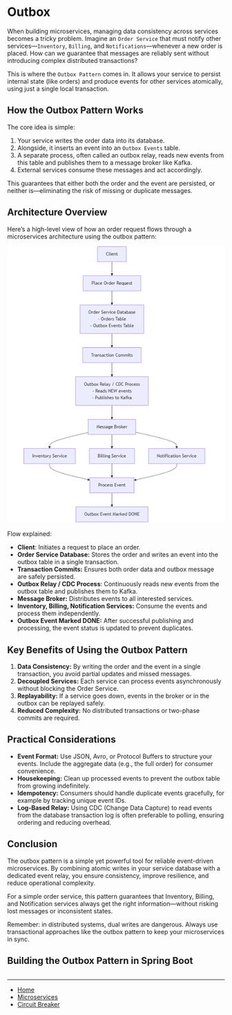 # Outbox

When building microservices, managing data consistency across services becomes a tricky problem. 
Imagine an `Order Service` that must notify other services—`Inventory`, `Billing`, and `Notifications`—whenever a new order is placed. 
How can we guarantee that messages are reliably sent without introducing complex distributed transactions?


This is where the `Outbox Pattern` comes in. It allows your service to persist internal state (like orders) 
and produce events for other services atomically, using just a single local transaction.

## How the Outbox Pattern Works

The core idea is simple:

1. Your service writes the order data into its database.
2. Alongside, it inserts an event into an `Outbox Events` table.
3. A separate process, often called an outbox relay, reads new events from this table and publishes them to a message broker like Kafka.
4. External services consume these messages and act accordingly.

This guarantees that either both the order and the event are persisted, or neither is—eliminating the risk of missing or duplicate messages.

## Architecture Overview

Here’s a high-level view of how an order request flows through a microservices architecture using the outbox pattern:

<p align="center">
    <img src="./assets/img9.png" alt="img9" width="600"/>
</p>

Flow explained:

- **Client**: Initiates a request to place an order.
- **Order Service Database:** Stores the order and writes an event into the outbox table in a single transaction.
- **Transaction Commits:** Ensures both order data and outbox message are safely persisted.
- **Outbox Relay / CDC Process**: Continuously reads new events from the outbox table and publishes them to Kafka.
- **Message Broker:** Distributes events to all interested services.
- **Inventory, Billing, Notification Services:** Consume the events and process them independently.
- **Outbox Event Marked DONE:** After successful publishing and processing, the event status is updated to prevent duplicates.

## Key Benefits of Using the Outbox Pattern

1. **Data Consistency:** By writing the order and the event in a single transaction, you avoid partial updates and missed messages.
2. **Decoupled Services:** Each service can process events asynchronously without blocking the Order Service.
3. **Replayability:** If a service goes down, events in the broker or in the outbox can be replayed safely.
4. **Reduced Complexity:** No distributed transactions or two-phase commits are required.

## Practical Considerations

- **Event Format:** Use JSON, Avro, or Protocol Buffers to structure your events. Include the aggregate data (e.g., the full order) for consumer convenience.
- **Housekeeping:** Clean up processed events to prevent the outbox table from growing indefinitely.
- **Idempotency:** Consumers should handle duplicate events gracefully, for example by tracking unique event IDs.
- **Log-Based Relay:** Using CDC (Change Data Capture) to read events from the database transaction log is often preferable to polling, ensuring ordering and reducing overhead.

## Conclusion

The outbox pattern is a simple yet powerful tool for reliable event-driven microservices. By combining atomic writes in your service database with a dedicated event relay, you ensure consistency, improve resilience, and reduce operational complexity.

For a simple order service, this pattern guarantees that Inventory, Billing, and Notification services always get the right information—without risking lost messages or inconsistent states.

Remember: in distributed systems, dual writes are dangerous. Always use transactional approaches like the outbox pattern to keep your microservices in sync.

 ## Building the Outbox Pattern in Spring Boot


```xml

```

---

- [Home](./../../README.md)
- [Microservices](./../tutorials.md)
- [Circuit Breaker](./7_Circuit_Breaker.md)